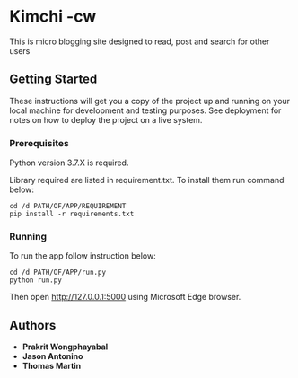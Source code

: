 # Kimchi -cw

This is micro blogging  site designed to read, post and search for other users

## Getting Started

These instructions will get you a copy of the project up and running on your local machine for development and testing purposes. See deployment for notes on how to deploy the project on a live system.

### Prerequisites
Python version 3.7.X is required.


Library required are listed in requirement.txt. To install them run command below:

```
cd /d PATH/OF/APP/REQUIREMENT
pip install -r requirements.txt
```

### Running

To run the app follow instruction below:
```
cd /d PATH/OF/APP/run.py
python run.py
```

Then open http://127.0.0.1:5000 using Microsoft Edge browser.

## Authors

* **Prakrit Wongphayabal**
* **Jason Antonino**
* **Thomas Martin**

